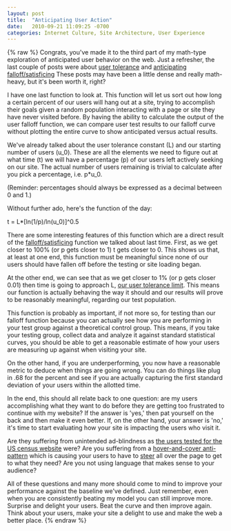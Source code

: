 ```yaml
---
layout: post
title:  "Anticipating User Action"
date:   2010-09-21 11:09:25 -0700
categories: Internet Culture, Site Architecture, User Experience
---
```

{% raw %}
Congrats, you've made it to the third part of my math-type exploration of anticipated user behavior on the web.  Just a refresher, the last couple of posts were about <a href="http://www.chrisstead.net/archives/369" target="_blank">user tolerance</a> and <a href="http://www.chrisstead.net/archives/429" target="_blank">anticipating falloff/satisficing</a>  These posts may have been a little dense and really math-heavy, but it's been worth it, right?

I have one last function to look at.  This function will let us sort out how long a certain percent of our users will hang out at a site, trying to accomplish their goals given a random population interacting with a page or site they have never visited before. By having the ability to calculate the output of the user falloff function, we can compare user test results to our falloff curve without plotting the entire curve to show anticipated versus actual results.<!--more-->

We've already talked about the user tolerance constant (L) and our starting number of users (u_0).  These are all the elements we need to figure out at what time (t) we will have a percentage (p) of our users left actively seeking on our site.  The actual number of users remaining is trivial to calculate after you pick a percentage, i.e. p*u_0.

(Reminder: percentages should always be expressed as a decimal between 0 and 1.)

Without further ado, here's the function of the day:

t = L*[ln(1/p)/ln(u_0)]^0.5

There are some interesting features of this function which are a direct result of the <a href="http://www.chrisstead.net/archives/429" target="_blank">falloff/satisficing</a> function we talked about last time.  First, as we get closer to 100% (or p gets closer to 1) t gets closer to 0.  This shows us that, at least at one end, this function must be meaningful since none of our users should have fallen off before the testing or site loading began.

At the other end, we can see that as we get closer to 1% (or p gets closer 0.01) then time is going to approach L, <a href="http://www.chrisstead.net/archives/369" target="_blank">our user tolerance limit</a>.  This means our function is actually behaving the way it should and our results will prove to be reasonably meaningful, regarding our test population.

This function is probably as important, if not more so, for testing than our falloff function because you can actually see how you are performing in your test group against a theoretical control group.  This means, if you take your testing group, collect data and analyze it against standard statistical curves, you should be able to get a reasonable estimate of how your users are measuring up against when visiting your site.

On the other hand, if you are underperforming, you now have a reasonable metric to deduce when things are going wrong.  You can do things like plug in .68 for the percent and see if you are actually capturing the first standard deviation of your users within the allotted time.

In the end, this should all relate back to one question: are my users accomplishing what they want to do before they are getting too frustrated to continue with my website?  If the answer is 'yes,' then pat yourself on the back and then make it even better.  If, on the other hand, your answer is 'no,' it's time to start evaluating how your site is impacting the users who visit it.

Are they suffering from unintended ad-blindness as <a href="http://www.useit.com/alertbox/fancy-formatting.html" target="_blank">the users tested for the US census website</a> were?  Are you suffering from a <a href="http://www.slideshare.net/billwscott/design-anti-patterns-how-to-design-a-poor-web-experience?nocache=7174" target="_blank">hover-and-cover anti-pattern</a> which is causing your users to have to <a href="http://chrisstead.posterous.com/?sort=&search=steering+law" target="_blank">steer</a> all over the page to get to what they need?  Are you not using language that makes sense to your audience?

All of these questions and many more should come to mind to improve your performance against the baseline we've defined.  Just remember, even when you are consistently beating my model you can still improve more.  Surprise and delight your users.  Beat the curve and then improve again.  Think about your users, make your site a delight to use and make the web a better place.
{% endraw %}
    